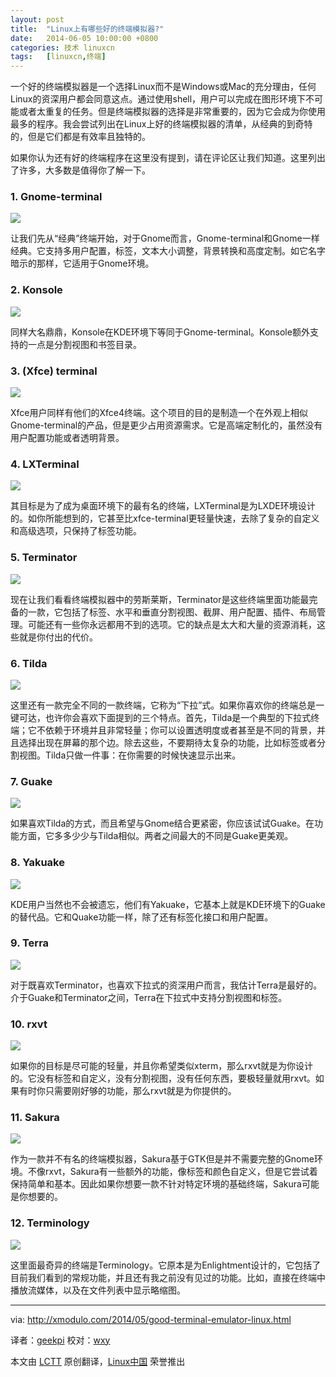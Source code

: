```yaml
---
layout: post
title:	"Linux上有哪些好的终端模拟器?"
date:	2014-06-05 10:00:00 +0800 
categories:	技术 linuxcn 
tags:	[linuxcn,终端]
---
```



一个好的终端模拟器是一个选择Linux而不是Windows或Mac的充分理由，任何Linux的资深用户都会同意这点。通过使用shell，用户可以完成在图形环境下不可能或者太重复的任务。但是终端模拟器的选择是非常重要的，因为它会成为你使用最多的程序。我会尝试列出在Linux上好的终端模拟器的清单，从经典的到奇特的，但是它们都是有效率且独特的。


如果你认为还有好的终端程序在这里没有提到，请在评论区让我们知道。这里列出了许多，大多数是值得你了解一下。


### 1. Gnome-terminal


![](/Asserts/Images/album/201406/05/084218e6h9040d19q0k15z.jpg)


让我们先从“经典”终端开始，对于Gnome而言，Gnome-terminal和Gnome一样经典。它支持多用户配置，标签，文本大小调整，背景转换和高度定制。如它名字暗示的那样，它适用于Gnome环境。


### 2. Konsole


![](/Asserts/Images/album/201406/05/084221ad1rguma6z5g673d.jpg)


同样大名鼎鼎，Konsole在KDE环境下等同于Gnome-terminal。Konsole额外支持的一点是分割视图和书签目录。


### 3. (Xfce) terminal


![](/Asserts/Images/album/201406/05/084224arr4kzotktrm1tbm.jpg)


Xfce用户同样有他们的Xfce4终端。这个项目的目的是制造一个在外观上相似Gnome-terminal的产品，但是更少占用资源需求。它是高端定制化的，虽然没有用户配置功能或者透明背景。


### 4. LXTerminal


[![](/Asserts/Images/album/201406/05/084228rinaunp9uxggj8p3.jpg)](https://www.flickr.com/photos/xmodulo/14100905020/)


其目标是为了成为桌面环境下的最有名的终端，LXTerminal是为LXDE环境设计的。如你所能想到的，它甚至比xfce-terminal更轻量快速，去除了复杂的自定义和高级选项，只保持了标签功能。


### 5. Terminator


![](/Asserts/Images/album/201406/05/084231k4fpqff1qklk7un1.jpg)


现在让我们看看终端模拟器中的劳斯莱斯，Terminator是这些终端里面功能最完备的一款，它包括了标签、水平和垂直分割视图、截屏、用户配置、插件、布局管理。可能还有一些你永远都用不到的选项。它的缺点是太大和大量的资源消耗，这些就是你付出的代价。


### 6. Tilda


[![](/Asserts/Images/album/201406/05/084233zy80trn8rscs1kkg.jpg)](https://www.flickr.com/photos/xmodulo/14284203351/)


这里还有一款完全不同的一款终端，它称为“下拉”式。如果你喜欢你的终端总是一键可达，也许你会喜欢下面提到的三个特点。首先，Tilda是一个典型的下拉式终端；它不依赖于环境并且非常轻量；你可以设置透明度或者甚至是不同的背景，并且选择出现在屏幕的那个边。除去这些，不要期待太复杂的功能，比如标签或者分割视图。Tilda只做一件事：在你需要的时候快速显示出来。


### 7. Guake


![](/Asserts/Images/album/201406/05/084235jg5xrz0k96rrohxx.jpg)


如果喜欢Tilda的方式，而且希望与Gnome结合更紧密，你应该试试Guake。在功能方面，它多多少少与Tilda相似。两者之间最大的不同是Guake更美观。


### 8. Yakuake


[![](/Asserts/Images/album/201406/05/084237s2r0c2llltjf3vxs.jpg)](https://www.flickr.com/photos/xmodulo/14100857589/)


KDE用户当然也不会被遗忘，他们有Yakuake，它基本上就是KDE环境下的Guake的替代品。它和Quake功能一样，除了还有标签化接口和用户配置。


### 9. Terra


![](/Asserts/Images/album/201406/05/084239l0e0iyebt25b7ji2.jpg)


对于既喜欢Terminator，也喜欢下拉式的资深用户而言，我估计Terra是最好的。介于Guake和Terminator之间，Terra在下拉式中支持分割视图和标签。


### 10. rxvt


![](/Asserts/Images/album/201406/05/084241vr5aaacrxrxshaey.png)


如果你的目标是尽可能的轻量，并且你希望类似xterm，那么rxvt就是为你设计的。它没有标签和自定义，没有分割视图，没有任何东西，要极轻量就用rxvt。如果有时你只需要刚好够的功能，那么rxvt就是为你提供的。


### 11. Sakura


![](/Asserts/Images/album/201406/05/084246k1tc8frp8jcs1ecv.jpg)


作为一款并不有名的终端模拟器，Sakura基于GTK但是并不需要完整的Gnome环境。不像rxvt，Sakura有一些额外的功能，像标签和颜色自定义，但是它尝试着保持简单和基本。因此如果你想要一款不针对特定环境的基础终端，Sakura可能是你想要的。


### 12. Terminology


![](/Asserts/Images/album/201406/05/084249a6cmrf03oc2crdvc.jpg)


这里面最奇异的终端是Terminology。它原本是为Enlightment设计的，它包括了目前我们看到的常规功能，并且还有我之前没有见过的功能。比如，直接在终端中播放流媒体，以及在文件列表中显示略缩图。




---


via: <http://xmodulo.com/2014/05/good-terminal-emulator-linux.html>


译者：[geekpi](https://github.com/geekpi) 校对：[wxy](https://github.com/wxy)


本文由 [LCTT](https://github.com/LCTT/TranslateProject) 原创翻译，[Linux中国](http://linux.cn/) 荣誉推出
